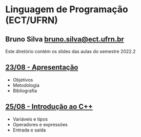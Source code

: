 # Linguagem de Programação (ECT/UFRN)

## Bruno Silva <bruno.silva@ect.ufrn.br>

Este diretório contém os slides das aulas do semestre 2022.2

## [23/08 - Apresentação](./01-intro)
 - Objetivos
 - Metodologia
 - Bibliografia

## [25/08 - Introdução ao C++](./02-cpp)
 - Variáveis e tipos
 - Operadores e expressões
 - Entrada e saída

<!--

## [06/04 - Operadores e Expressões](./03-operadores_e_expressoes/)
 - Operadores em C++
   - Atribuição
   - Operadores aritméticos
   - Operadores relacionais
   - Operadores lógicos
- Expressões
   - Expressões aritméticas
   - Expressões lógicas
- Conversão entre tipos

## [08/04 - Comandos de Seleção](./04-comandos_selecao/)
- Comando `if` e `if-else`
- Comando `switch`
- Operador ternário

## [13/04 - Comandos de Seleção: Exercícios](./exercicios_selecao/)
- Exercícios com comandos `if-else`, `switch` e operador `? :`

## [20/04 - Comandos de Repetição I](./05-comando_repeticao_for/)
- Comando de repetição `for`
- Exercícios

## [27/04 - Comandos de Repetição II](./06-comando_repeticao_while/)
- Comando de repetição `while`
- Comando de repetição `do.. while`
- Comandos `break` e `continue`
- Exercícios

## [29/04 - Funções I](./07-funcoes1/)
- Chamada de funções
- Assinatura de funções
- Definição de funções

## [04/05 - Funções II](./08-funcoes2/)
- Função sem retorno (funções tipo `void`)
- Passagem de parâmetro por valor por referência

## [06/05 - Funções III](./09-funcoes3/)
- Parâmetros de entrada
- Parâmetros de saída
- Parâmetros de entrada e saída

## [11/05 - Funções Recursivas](./10-funcoes_rec/)
- Estruturas recursivas
- Passo base e passo recursivo

## [13/05 - Funções Recursivas - Exercícios](./10a-funcoes_rec_exercicios)

## [18/05 - Vetores](./11-vetores/)
- Sintaxe de declaração
- Acesso às posições
- Inicialização
- Exercícios

## [20/05 - Funções e Vetores](./12-funcoes_e_vetores/)
- Sintaxe de implementação de funções com vetores
- Funções recursivas com vetores
- Exercícios

## [25/05 - Funções e Vetores - Exercícios](./12a-funcoes_e_vetores_exercicios)

## [27/05 - Geração de Números Aleatórios](./13-numeros_aleatorios/)
- Geração de números aleatórios em C++
- Geração de números aleatórios inteiros em intervalos de interesse
- Geração de números aleatórios reais
- Geração de caracteres aleatórios
- Exercícios

## [01/06 - Matrizes](./14-matrizes/)
- Sintaxe de declaração
- Acesso às posições
- Inicialização
- Exercícios

## [03/06 - Funções e Matrizes](./15-funcoes_e_matrizes/)
- Sintaxe de implementação de funções com matrizes
- Exercícios

## [08/06 - Funções e Matrizes - Exercícios](./15a-funcoes_e_matrizes_exercicios)

## [15/06 - Strings I](./16-strings1/)
- Caractere delimitador `\0`
- Inicialização
- Entrada/saída
- Funções de manipulação de strings

## [22/06 - Strings II](./17-strings2/)
- Leitura de strings com espaços em branco
- Exercícios

## [24/06 - Strings - Exercícios](./17a-strings_exercicios)

## [29/06 - Tipos Estruturados I](./18-tipos_estruturados1/)
- Definição de tipos estruturados
- Operações com variáveis de tipos estruturados
- Vetores de variáveis de tipos estruturados
- Exercícios

## [01/07 - Tipos Estruturados II](./19-tipos_estruturados2/)
- Uso de tipos estruturados em funções
- Exercícios

## [06/07 - Ordenação](./20-ordenacao/)
- Ordenação
- Ordenação com tipos estruturados
  - Ordem crescente/decrescente de campos numéricos
  - Ordem alfabética de campos string

## [08/07 - Tipos Estruturados - Exercícios](./20a-tipos_estruturados_exercicios)

## [13/07 - Aplicações com Matrizes de Relações](./21-aplicacoes)

-->